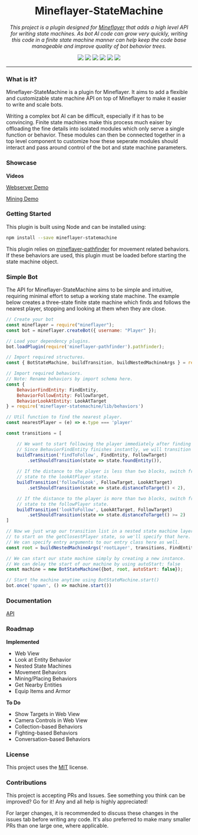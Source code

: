 <h1 align="center">Mineflayer-StateMachine</h1>
<p align="center"><i>This project is a plugin designed for <a href="https://github.com/PrismarineJS/mineflayer">Mineflayer</a> that adds a high level API for writing state machines. As bot AI code can grow very quickly, writing this code in a finite state machine manner can help keep the code base manageable and improve quality of bot behavior trees.</i></p>

<p align="center">
  <img src="https://github.com/PrismarineJS/mineflayer-statemachine/workflows/Build/badge.svg" />
  <img src="https://img.shields.io/npm/v/mineflayer-statemachine" />
  <img src="https://img.shields.io/github/repo-size/PrismarineJS/mineflayer-statemachine" />
  <img src="https://img.shields.io/npm/dm/mineflayer-statemachine" />
  <img src="https://img.shields.io/github/contributors/PrismarineJS/mineflayer-statemachine" />
  <img src="https://img.shields.io/github/license/PrismarineJS/mineflayer-statemachine" />
</p>

---

### What is it?

Mineflayer-StateMachine is a plugin for Mineflayer. It aims to add a flexible and customizable state machine API on top of Mineflayer to make it easier to write and scale bots.

Writing a complex bot AI can be difficult, especially if it has to be convincing. Finite state machines make this process much eaiser by offloading the fine details into isolated modules which only serve a single function or behavior. These modules can then be connected together in a top level component to customize how these seperate modules should interact and pass around control of the bot and state machine parameters.

### Showcase

**Videos**

[Webserver Demo](https://www.youtube.com/watch?v=ZWMrJJ_RKu8)

[Mining Demo](https://www.youtube.com/watch?v=aC-l0Buy0MY)

### Getting Started

This plugin is built using Node and can be installed using:
```bash
npm install --save mineflayer-statemachine
```

This plugin relies on [mineflayer-pathfinder](https://github.com/Karang/mineflayer-pathfinder) for movement related behaviors. If these behaviors are used, this plugin must be loaded before starting the state machine object.

### Simple Bot

The API for Mineflayer-StateMachine aims to be simple and intuitive, requiring minimal effort to setup a working state machine. The example below creates a three-state finite state machine which finds and follows the nearest player, stopping and looking at them when they are close.

```js
// Create your bot
const mineflayer = require("mineflayer");
const bot = mineflayer.createBot({ username: "Player" });

// Load your dependency plugins.
bot.loadPlugin(require('mineflayer-pathfinder').pathfinder);

// Import required structures.
const { BotStateMachine, buildTransition, buildNestedMachineArgs } = require('@nxg-org/mineflayer-static-statemachine') 

// Import required behaviors.
// Note: Rename behaviors by import schema here.
const {
    BehaviorFindEntity: FindEntity,
    BehaviorFollowEntity: FollowTarget,
    BehaviorLookAtEntity: LookAtTarget
} = require('mineflayer-statemachine/lib/behaviors')

// Util function to find the nearest player.
const nearestPlayer = (e) => e.type === 'player'

const transitions = [

    // We want to start following the player immediately after finding them.
    // Since BehaviorFindEntity finishes instantly, we will transition almost immediately.
    buildTransition('findToFollow', FindEntity, FollowTarget)
        .setShouldTransition(state => state.foundEntity()),
    
    // If the distance to the player is less than two blocks, switch from the followPlayer
    // state to the lookAtPlayer state.
    buildTransition('followToLook', FollowTarget, LookAtTarget)
        .setShouldTransition(state => state.distanceToTarget() < 2),

    // If the distance to the player is more than two blocks, switch from the lookAtPlayer
    // state to the followPlayer state.
    buildTransition('lookToFollow', LookAtTarget, FollowTarget)
        .setShouldTransition(state => state.distanceToTarget() >= 2)
]

// Now we just wrap our transition list in a nested state machine layer. We want the bot
// to start on the getClosestPlayer state, so we'll specify that here.
// We can specify entry arguments to our entry class here as well.
const root = buildNestedMachineArgs('rootLayer', transitions, FindEntity, [nearestPlayer])

// We can start our state machine simply by creating a new instance.
// We can delay the start of our machine by using autoStart: false
const machine = new BotStateMachine({bot, root, autoStart: false});

// Start the machine anytime using BotStateMachine.start()
bot.once('spawn', () => machine.start())
```

### Documentation

[API](https://PrismarineJS.github.io/mineflayer-statemachine/docs/api)

### Roadmap

**Implemented**
* Web View
* Look at Entity Behavior
* Nested State Machines
* Movement Behaviors
* Mining/Placing Behaviors
* Get Nearby Entities
* Equip Items and Armor

**To Do**
* Show Targets in Web View
* Camera Controls in Web View
* Collection-based Behaviors
* Fighting-based Behaviors
* Conversation-based Behaviors

### License

This project uses the [MIT](https://github.com/PrismarineJS/mineflayer-statemachine/blob/master/LICENSE) license.

### Contributions

This project is accepting PRs and Issues. See something you think can be improved? Go for it! Any and all help is highly appreciated!

For larger changes, it is recommended to discuss these changes in the issues tab before writing any code. It's also preferred to make many smaller PRs than one large one, where applicable.
